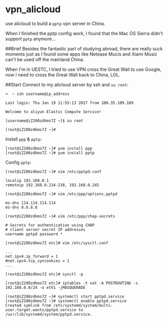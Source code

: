 # vpn_alicloud
use alicloud to build a `pptp` vpn server in China.

When I finished the pptp config work, I found that the Mac OS Sierra didn't support `pptp` anymore...

##Brief
Besides the fantastic part of studying abroad, there are really suck moments just as I found some apps like Netease Mucis and Xiami Music can't be used off the mainland China.

When I'm in UESTC, I tried to use VPN cross the Great Wall to use Google, now I need to cross the Great Wall back to China, LOL.

##Start
Connect to my alicloud server by ssh and `su root`:

```
➜  ~ ssh username@ip_address

Last login: Thu Jan 19 11:55:13 2017 from 100.35.109.189

Welcome to aliyun Elastic Compute Service!

[username@iZ280zdkms7Z ~]$ su root

[root@iZ280zdkms7Z ~]#
```

Install `ppp` & `pptp`:

```
[root@iZ280zdkms7Z ~]# yum install ppp
[root@iZ280zdkms7Z ~]# yum install pptp
```

Config `pptp`:

```
[root@iZ280zdkms7Z ~]# vim /etc/pptpd.conf
```
```
localip 192.168.0.1
remoteip 192.168.0.234-238, 192.168.0.245
```

```
[root@iZ280zdkms7Z ~]# vim /etc/ppp/options.pptpd
```
```
ms-dns 114.114.114.114
ms-dns 8.8.8.8
```
```
[root@iZ280zdkms7Z ~]# vim /etc/ppp/chap-secrets
```
```
# Secrets for authentication using CHAP
# client server secret IP addresses
username pptpd password *
```
```
[root@iZ280zdkms7Z etc]# vim /etc/sysctl.conf
```
```
...
net.ipv4.ip_forward = 1
#net.ipv4.tcp_syncookies = 1
...
```
```
[root@iZ280zdkms7Z etc]# sysctl -p
```
```
[root@iZ280zdkms7Z etc]# iptables -t nat -A POSTROUTING -s 192.168.0.0/24 -o eth1 -jMASQUERADE
```
```
[root@iZ280zdkms7Z ~]# systemctl start pptpd.service
[root@iZ280zdkms7Z ~]# systemctl enable pptpd.service
Created symlink from /etc/systemd/system/multi-user.target.wants/pptpd.service to /usr/lib/systemd/system/pptpd.service.
```

